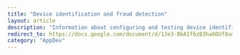 ```yaml
---
title: "Device identification and fraud detection"
layout: article
description: "Information about configuring and testing device identification and fraud detection"
redirect_to: https://docs.google.com/document/d/1Je3-BbAIf6zB3ha6DUf8umm9ZL7Fguv2Kqr7AlYTXRU/edit
category: "AppDev"
---
```

